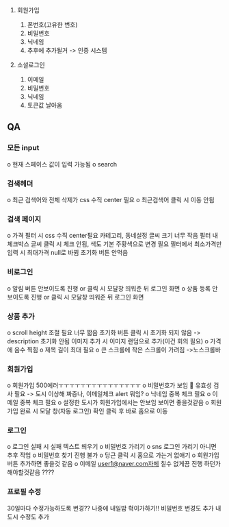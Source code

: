 1. 회원가입

   1. 폰번호(고유한 번호)
   2. 비밀번호
   3. 닉네임
   4. 추후에 추가될거 -> 인증 시스템

2. 소셜로그인
   1. 이메일
   2. 비밀번호
   3. 닉네임
   4. 토큰값 날아옴

## QA

### 모든 input

o 현재 스페이스 값이 입력 가능됨
o search

### 검색헤더

o 최근 검색어와 전체 삭제가 css 수직 center 필요
o 최근검색어 클릭 시 이동 안됨

### 검색 페이지

o 가격 필터 시 css 수직 center필요
카테고리, 동네설정 글씨 크기 너무 작음
필터 내 체크박스 글씨 클릭 시 체크 안됨, 색도 기본 주황색으로 변경 필요
필터에서 최소가격만 입력 시 최대가격 null로 바뀜
초기화 버튼 안먹음

### 비로그인

o 알림 버튼 안보이도록 진행 or 클릭 시 모달창 띄워준 뒤 로그인 화면
o 상품 등록 안보이도록 진행 or 클릭 시 모달창 띄워준 뒤 로그인 화면

### 상품 추가

o scroll height 조절 필요 너무 짧음
초기화 버튼 클릭 시 초기화 되지 않음 -> description 초기화 안됨
이미지 추가 시 이미지 랜덤으로 추가(이건 회의 필요)
o 가격에 음수 찍힘
o 제목 길이 최대 필요
o 큰 스크롤에 작은 스크롤이 가려짐 ->노스크롤바

### 회원가입

o 회원가입 500에러ㅜㅜㅜㅜㅜㅜㅜㅜㅜㅜㅜㅜㅜㅜㅜ
o 비밀번호가 보임
🔺 유효성 검사 필요 -> 도시 이상해 짜증나, 이메일체크 alert 뭐임?
o 닉네임 중복 체크 필요
o 이메일 중복 체크 필요
o 설정한 도시가 회원가입에서는 안보임 보이면 좋을것같음
o 회원가입 완료 시 모달 창(자동 로그인) 확인 클릭 후 바로 홈으로 이동

### 로그인

o 로그인 실패 시 실패 텍스트 띄우기
o 비밀번호 가리기
o sns 로그인 가리기 아니면 추후 작업
o 비밀번호 찾기 진행 불가
o 당근 클릭 시 홈으로 가는거 없애기
o 회원가입 버튼 추가하면 좋을것 같음
o 이메일 user1@naver.com자체 칠수 없게끔 진행 하던가 해야할것같음 ????

### 프로필 수정

30일마다 수정가능하도록 변경?? 나중에 내일밤 혁이가하기!!
비밀번호 변경도 추가
내도시 수정도 추가
